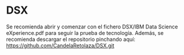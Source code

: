 # DSX
Se recomienda abrir y comenzar con el fichero  DSX/IBM Data Science eXperience.pdf para seguir la prueba de tecnología.
Además, se recomienda descargar el repositorio pinchando aquí: https://github.com/CandelaRetolaza/DSX.git

